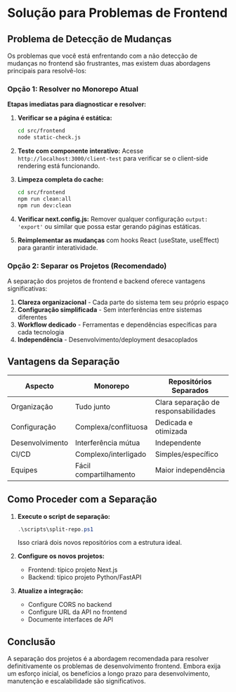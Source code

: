 # Solução para Problemas de Frontend

## Problema de Detecção de Mudanças

Os problemas que você está enfrentando com a não detecção de mudanças no frontend são frustrantes, mas existem duas abordagens principais para resolvê-los:

### Opção 1: Resolver no Monorepo Atual

**Etapas imediatas para diagnosticar e resolver:**

1. **Verificar se a página é estática:**
   ```bash
   cd src/frontend
   node static-check.js
   ```

2. **Teste com componente interativo:**
   Acesse `http://localhost:3000/client-test` para verificar se o client-side rendering está funcionando.

3. **Limpeza completa do cache:**
   ```bash
   cd src/frontend
   npm run clean:all
   npm run dev:clean
   ```

4. **Verificar next.config.js:**
   Remover qualquer configuração `output: 'export'` ou similar que possa estar gerando páginas estáticas.

5. **Reimplementar as mudanças** com hooks React (useState, useEffect) para garantir interatividade.

### Opção 2: Separar os Projetos (Recomendado)

A separação dos projetos de frontend e backend oferece vantagens significativas:

1. **Clareza organizacional** - Cada parte do sistema tem seu próprio espaço
2. **Configuração simplificada** - Sem interferências entre sistemas diferentes
3. **Workflow dedicado** - Ferramentas e dependências específicas para cada tecnologia
4. **Independência** - Desenvolvimento/deployment desacoplados

## Vantagens da Separação

| Aspecto | Monorepo | Repositórios Separados |
|---------|----------|------------------------|
| Organização | Tudo junto | Clara separação de responsabilidades |
| Configuração | Complexa/conflituosa | Dedicada e otimizada |
| Desenvolvimento | Interferência mútua | Independente |
| CI/CD | Complexo/interligado | Simples/específico |
| Equipes | Fácil compartilhamento | Maior independência |

## Como Proceder com a Separação

1. **Execute o script de separação:**
   ```powershell
   .\scripts\split-repo.ps1
   ```
   Isso criará dois novos repositórios com a estrutura ideal.

2. **Configure os novos projetos:**
   - Frontend: típico projeto Next.js
   - Backend: típico projeto Python/FastAPI

3. **Atualize a integração:**
   - Configure CORS no backend
   - Configure URL da API no frontend
   - Documente interfaces de API

## Conclusão

A separação dos projetos é a abordagem recomendada para resolver definitivamente os problemas de desenvolvimento frontend. Embora exija um esforço inicial, os benefícios a longo prazo para desenvolvimento, manutenção e escalabilidade são significativos.
